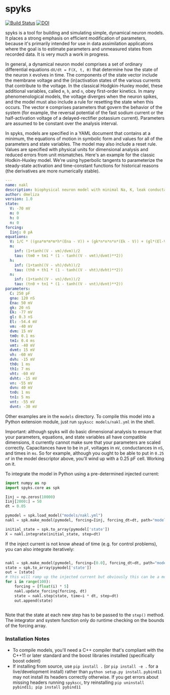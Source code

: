 # spyks

[![Build Status](https://travis-ci.org/melizalab/spyks.png?branch=master)](https://travis-ci.org/melizalab/spyks)
[![DOI](https://zenodo.org/badge/102205384.svg)](https://zenodo.org/badge/latestdoi/102205384)

spyks is a tool for building and simulating simple, dynamical neuron models. It places a strong emphasis on efficient modification of parameters, because it's primarily intended for use in data assimilation applications where the goal is to estimate parameters and unmeasured states from recorded data. It is very much a work in progress.

In general, a dynamical neuron model comprises a set of ordinary differential equations `dX/dt = F(X, t, θ)` that determine how the state of the neuron `X` evolves in time. The components of the state vector include the membrane voltage and the (in)activation states of the various currents that contribute to the voltage. In the classical Hodgkin-Huxley model, these additional variables, called `m`, `h`, and `n`, obey first-order kinetics. In many phenomenological models, the voltage diverges when the neuron spikes, and the model must also include a rule for resetting the state when this occurs. The vector `θ` comprises parameters that govern the behavior of the system (for example, the reversal potential of the fast sodium current or the half-activation voltage of a delayed-rectifier potassium current). Parameters are assumed to be constant over the analysis interval.

In spyks, models are specified in a YAML document that contains at a minimum, the equations of motion in symbolic form and values for all of the parameters and state variables. The model may also include a reset rule. Values are specified with physical units for dimensional analysis and reduced errors from unit mismatches. Here's an example for the classic Hodkin-Huxley model. We're using hyperbolic tangents to parameterize the steady-state activation and time-constant functions for historical reasons (the derivatives are more numerically stable).

``` YAML
---
name: nakl
description: biophysical neuron model with minimal Na, K, leak conductances
author: dmeliza
version: 1.0
state:
  V: -70 mV
  m: 0
  h: 0
  n: 0
forcing:
  Iinj: 0 pA
equations:
  V: 1/C * ((gna*m*m*m*h*(Ena - V)) + (gk*n*n*n*n*(Ek - V)) + (gl*(El-V)) + Iinj)
  m:
    inf: (1+tanh((V - vm)/dvm))/2
    tau: (tm0 + tm1 * (1 - tanh((V - vmt)/dvmt)**2))
  h:
    inf: (1+tanh((V - vh)/dvh))/2
    tau: (th0 + th1 * (1 - tanh((V - vht)/dvht)**2))
  n:
    inf: (1+tanh((V - vn)/dvn))/2
    tau: (tn0 + tn1 * (1 - tanh((V - vnt)/dvnt)**2))
parameters:
  C: 250 pF
  gna: 120 nS
  Ena: 50 mV
  gk: 20 nS
  Ek: -77 mV
  gl: 0.3 nS
  El: -54.4 mV
  vm: -40 mV
  dvm: 15 mV
  tm0: 0.1 ms
  tm1: 0.4 ms
  vmt: -40 mV
  dvmt: 15 mV
  vh: -60 mV
  dvh: -15 mV
  th0: 1 ms
  th1: 7 ms
  vht: -60 mV
  dvht: -15 mV
  vn: -55 mV
  dvn: 40 mV
  tn0: 1 ms
  tn1: 5 ms
  vnt: -55 mV
  dvnt: -30 mV
```

Other examples are in the `models` directory. To compile this model into a Python extension module, just run `spykscc models/nakl.yml` in the shell.

Important: although spyks will do basic dimensional analysis to ensure that your parameters, equations, and state variables all have compatible dimensions, it currently cannot make sure that your parameters are scaled correctly. Capacitances have to be in `pF`, voltages in `mV`, conductances in `nS`, and times in `ms`. So for example, although you ought to be able to put in `0.25 nF` in the model descriptor above, you'll wind up with a 0.25 pF cell. Working on it.

To integrate the model in Python using a pre-determined injected current:

``` Python
import numpy as np
import spyks.core as spk

Iinj = np.zeros(10000)
Iinj[2000:] = 50
dt = 0.05

pymodel = spk.load_model("models/nakl.yml")
nakl = spk.make_model(pymodel, forcing=Iinj, forcing_dt=dt, path="models")

initial_state = spk.to_array(pymodel['state'])
X = nakl.integrate(initial_state, step=dt)

```

If the inject current is not know ahead of time (e.g. for control problems), you can also integrate iteratively:

``` Python

nakl = spk.make_model(pymodel, forcing=[0.0], forcing_dt=dt, path="models")
state = spk.to_array(pymodel['state'])
out = [state]
# this will ramp up the injected current but obviously this can be a more complex computation
for i in range(100):
	forcing = [float(i) * 5]
	nakl.update_forcing(forcing, dt)
	state = nakl.step(state, time=i * dt, step=dt)
	out.append(state)
	
```

Note that the state at each new step has to be passed to the `step()` method. The integrator and system function only do runtime checking on the bounds of the forcing array.

### Installation Notes

- To compile models, you'll need a C++ compiler that's compliant with the C++11 or later standard and the boost libraries installed (specifically boost odeint)
- If installing from source, use `pip install .` (or `pip install -e .` for a live/development install) rather than `python setup.py install`. `pybind11` may not install its headers correctly otherwise. If you get errors about missing headers running `spykscc`, try reinstalling `pip uninstall pybind11; pip install pybind11`
